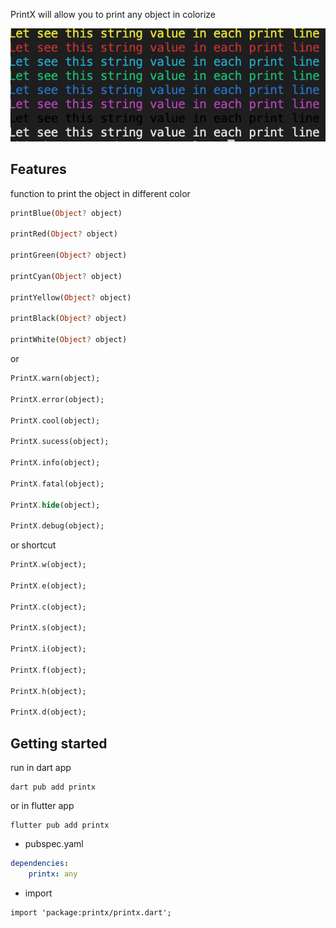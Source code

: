 PrintX will allow you to print any object in colorize

![screenshot](./screenshots/printx.png)

## Features

function to print the object in different color

```dart
printBlue(Object? object)

printRed(Object? object)

printGreen(Object? object)

printCyan(Object? object)

printYellow(Object? object)

printBlack(Object? object)

printWhite(Object? object)
```

or

```dart
PrintX.warn(object);

PrintX.error(object);

PrintX.cool(object);

PrintX.sucess(object);

PrintX.info(object);

PrintX.fatal(object);

PrintX.hide(object);

PrintX.debug(object);
```

or shortcut

```dart
PrintX.w(object);

PrintX.e(object);

PrintX.c(object);

PrintX.s(object);

PrintX.i(object);

PrintX.f(object);

PrintX.h(object);

PrintX.d(object);
```

## Getting started

run in dart app
```
dart pub add printx
```
or in flutter app
```
flutter pub add printx
```

* pubspec.yaml

```yaml
dependencies:
    printx: any
```

* import
```
import 'package:printx/printx.dart';
```
